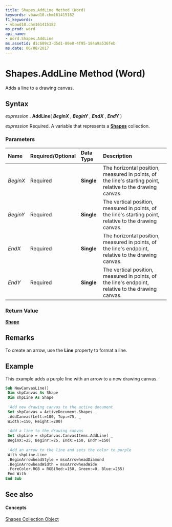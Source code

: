 ```yaml
---
title: Shapes.AddLine Method (Word)
keywords: vbawd10.chm161415182
f1_keywords:
- vbawd10.chm161415182
ms.prod: word
api_name:
- Word.Shapes.AddLine
ms.assetid: d1c609c3-d5d1-80e8-4f95-184a9a536feb
ms.date: 06/08/2017
---
```



# Shapes.AddLine Method (Word)

Adds a line to a drawing canvas.


## Syntax

 _expression_ . **AddLine**( **_BeginX_** , **_BeginY_** , **_EndX_** , **_EndY_** )

 _expression_ Required. A variable that represents a **[Shapes](Word.shapes.md)** collection.


### Parameters



|**Name**|**Required/Optional**|**Data Type**|**Description**|
|:-----|:-----|:-----|:-----|
| _BeginX_|Required| **Single**|The horizontal position, measured in points, of the line's starting point, relative to the drawing canvas.|
| _BeginY_|Required| **Single**|The vertical position, measured in points, of the line's starting point, relative to the drawing canvas.|
| _EndX_|Required| **Single**|The horizontal position, measured in points, of the line's endpoint, relative to the drawing canvas.|
| _EndY_|Required| **Single**|The vertical position, measured in points, of the line's endpoint, relative to the drawing canvas.|

### Return Value

 **[Shape](Word.Shape.md)**


## Remarks

To create an arrow, use the  **Line** property to format a line.


## Example

This example adds a purple line with an arrow to a new drawing canvas.


```vb
Sub NewCanvasLine() 
 Dim shpCanvas As Shape 
 Dim shpLine As Shape 
 
 'Add new drawing canvas to the active document 
 Set shpCanvas = ActiveDocument.Shapes _ 
 .AddCanvas(Left:=100, Top:=75, _ 
 Width:=150, Height:=200) 
 
 'Add a line to the drawing canvas 
 Set shpLine = shpCanvas.CanvasItems.AddLine( _ 
 BeginX:=25, BeginY:=25, EndX:=150, EndY:=150) 
 
 'Add an arrow to the line and sets the color to purple 
 With shpLine.Line 
 .BeginArrowheadStyle = msoArrowheadDiamond 
 .BeginArrowheadWidth = msoArrowheadWide 
 .ForeColor.RGB = RGB(Red:=150, Green:=0, Blue:=255) 
 End With 
End Sub
```


## See also


#### Concepts


[Shapes Collection Object](Word.shapes.md)

